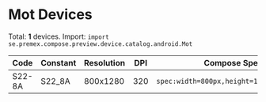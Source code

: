 # Mot Devices

Total: **1** devices. Import: `import se.premex.compose.preview.device.catalog.android.Mot`

| Code | Constant | Resolution | DPI | Compose Spec | Preview Usage |
|------|----------|------------|-----|-------------|---------------|
| S22-8A | S22_8A | 800x1280 | 320 | `spec:width=800px,height=1280px,dpi=320` | `@Preview(device = Mot.S22_8A)` |

<!-- Generated automatically. Do not edit manually. -->
